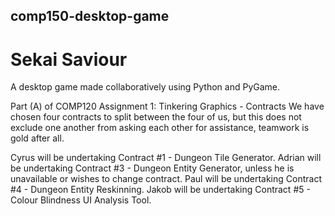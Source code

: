 ## comp150-desktop-game

# Sekai Saviour
A desktop game made collaboratively using Python and PyGame.

Part (A) of COMP120 Assignment 1: Tinkering Graphics - Contracts
We have chosen four contracts to split between the four of us, but this does not exclude one another from asking each other for assistance, teamwork is gold after all.

Cyrus will be undertaking Contract #1 - Dungeon Tile Generator.
Adrian will be undertaking Contract #3 - Dungeon Entity Generator, unless he is unavailable or wishes to change contract.
Paul will be undertaking Contract #4 - Dungeon Entity Reskinning.
Jakob will be undertaking Contract #5 - Colour Blindness UI Analysis Tool.
